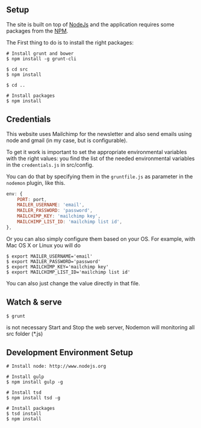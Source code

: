 ## Setup ##

The site is built on top of [NodeJs](http://nodejs.org/) and the application requires some packages from the [NPM](https://www.npmjs.org/).

The First thing to do is to install the right packages:

```
# Install grunt and bower
$ npm install -g grunt-cli

$ cd src
$ npm install

$ cd ..

# Install packages
$ npm install
```

## Credentials ##

This website uses Mailchimp for the newsletter and also send emails using node and gmail (in my case, but is configurable).

To get it work is important to set the appropriate environmental variables with the right values: you find the list of the needed environmental variables in the ```credentials.js``` in src/config.

You can do that by specifying them in the `gruntfile.js` as parameter in the `nodemon` plugin, like this.

```js
env: {
    PORT: port,
    MAILER_USERNAME: 'email',
    MAILER_PASSWORD: 'password',
    MAILCHIMP_KEY: 'mailchimp key',
    MAILCHIMP_LIST_ID: 'mailchimp list id',
},
```

Or you can also simply configure them based on your OS. For example, with Mac OS X or Linux you will do

```
$ export MAILER_USERNAME='email'
$ export MAILER_PASSWORD='password'
$ export MAILCHIMP_KEY='mailchimp key'
$ export MAILCHIMP_LIST_ID='mailchimp list id'
```


You can also just change the value directly in that file.

## Watch & serve ##

```
$ grunt
```
is not necessary Start and Stop the web server, Nodemon will monitoring all src folder (*.js)

## Development Environment Setup ##

```
# Install node: http://www.nodejs.org

# Install gulp
$ npm install gulp -g

# Install tsd
$ npm install tsd -g

# Install packages
$ tsd install
$ npm install
```


